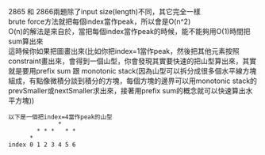 2865 和 2866兩題除了input size(length)不同，其它完全一樣  
brute force方法就把每個index當作peak，所以會是O(n^2)    
O(n)的解法是來自於，當把每個index當作peak的時候，能不能夠用O(1)時間把sum算出來  
這時候你如果把圖畫出來(比如你把index=1當作peak，然後把其他元素按照constraint畫出來，會得到一個山型，你會發現其實要快速的把山型算出來，其實就是要用prefix sum 跟 monotonic stack(因為山型可以拆分成很多個水平線方塊組成，有點像微積分談到積分的方塊，每個方塊的邊界可以用monotonic stack的prevSmaller或nextSmaller求出來，接著用prefix sum的概念就可以快速算出水平方塊))
```
以下是一個把index=4當作peak的山型
              *
        * * *   * *
      *           
index 0 1 2 3 4 5 6
```